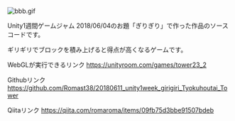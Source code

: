 ![bbb.gif](https://qiita-image-store.s3.amazonaws.com/0/139521/e377cf28-4b8d-9bfd-6da2-efe9dbfc49b7.gif)

Unity1週間ゲームジャム
2018/06/04のお題「ぎりぎり」で作った作品のソースコードです。

ギリギリでブロックを積み上げると得点が高くなるゲームです。

WebGLが実行できるリンク
https://unityroom.com/games/tower23_2

Githubリンク
https://github.com/Romast38/20180611_unity1week_girigiri_Tyokuhoutai_Tower

Qiitaリンク
https://qiita.com/romaroma/items/09fb75d3bbe91507bdeb